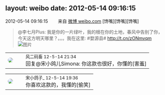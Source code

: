 layout: weibo
date: 2012-05-14 09:16:15
---
<meta name="referrer" content="no-referrer" />

2012-05-14 09:16:15  &nbsp;&nbsp;&nbsp;&nbsp;&nbsp;&nbsp; 来自 <a href="http://weibo.com/" rel="nofollow">微博 weibo.com</a>
[馋嘴][馋嘴][馋嘴]
>  @李七月Plus: 我是你的一片绿叶，我的根在你的土地，春风中告别了你，今天这方明天哪里？。。。我在这里: #婺源县# http://t.cn/zONmvqm ​​​
>  ![图片](https://ww1.sinaimg.cn/large/4a5ddc53jw1drxzl30039j.jpg)

<table style="width: 100%;">
  <tr>
    <td style="width: 40px;"><img style="border-radius:50%" src="https://tva3.sinaimg.cn/crop.0.0.639.639.50/6d2a6003jw8f3idy69w2gj20hs0hrt9g.jpg?KID=imgbed,tva&Expires=1624466443&ssig=Lt0H6DXL4%2B"></td>
    <td colspan="2"><small>风二码畜 12-5-14 21:34</small><br/>回复@宋小鸽儿Simona: 你这款也很好，你懂的[害羞]</td>
  </tr>
</table>

<table style="width: 100%;">
  <tr>
    <td style="width: 40px;"><img style="border-radius:50%" src="https://tva3.sinaimg.cn/crop.92.47.244.244.50/88f80b2bjw8eukpmat8a6j20c8086jrv.jpg?KID=imgbed,tva&Expires=1624466443&ssig=3LMNMDSZEE"></td>
    <td colspan="2"><small>宋小鸽子_ 12-5-14 19:36</small><br/>你喜欢这款的，我懂的[偷笑]</td>
  </tr>
</table>
